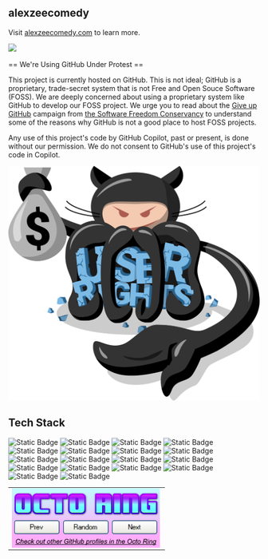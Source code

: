 ## alexzeecomedy

Visit [alexzeecomedy.com](https://alexzeecomedy.com) to learn more.

![](https://komarev.com/ghpvc/?username=alexzeecomedy&style=for-the-badge)

== We're Using GitHub Under Protest ==

This project is currently hosted on GitHub. This is not ideal; GitHub is a
proprietary, trade-secret system that is not Free and Open Souce Software
(FOSS). We are deeply concerned about using a proprietary system like GitHub
to develop our FOSS project. We urge you to read about the
[Give up GitHub](https://GiveUpGitHub.org) campaign from
[the Software Freedom Conservancy](https://sfconservancy.org) to understand
some of the reasons why GitHub is not a good place to host FOSS projects.

Any use of this project's code by GitHub Copilot, past or present, is done
without our permission. We do not consent to GitHub's use of this project's
code in Copilot.

![Logo of the GiveUpGitHub campaign](/assets/GiveUpGitHub.png)

## Tech Stack

![Static Badge](https://img.shields.io/badge/fedora-workstation-%2351A2DA?style=for-the-badge&logo=fedora&logoColor=%23fff)
![Static Badge](https://img.shields.io/badge/davinciresolve-studio-%23233A51?style=for-the-badge&logo=davinciresolve&logoColor=%23fff) ![Static Badge](https://img.shields.io/badge/brave-%23FB542B?style=for-the-badge&logo=brave&logoColor=%23fff) ![Static Badge](https://img.shields.io/badge/mullvad-vpn-%23294D73?style=for-the-badge&logo=mullvad&logoColor=%23fff) ![Static Badge](https://img.shields.io/badge/a7R-IV-%23FFFFFF?style=for-the-badge&logo=sony&logoColor=%23fff) ![Static Badge](https://img.shields.io/badge/inkscape-%23000000?style=for-the-badge&logo=inkscape&logoColor=%23fff) ![Static Badge](https://img.shields.io/badge/vscodium-%232F80ED?style=for-the-badge&logo=vscodium&logoColor=%23fff) ![Static Badge](https://img.shields.io/badge/apple-iphone-%23000000?style=for-the-badge&logo=apple&logoColor=%23fff) ![Static Badge](https://img.shields.io/badge/bitwarden-%23175DDC?style=for-the-badge&logo=bitwarden&logoColor=%23fff) ![Static Badge](https://img.shields.io/badge/qbittorrent-%232F67BA?style=for-the-badge&logo=qbittorrent&logoColor=%23fff) ![Static Badge](https://img.shields.io/badge/joplin-%231071D3?style=for-the-badge&logo=joplin&logoColor=%23fff) ![Static Badge](https://img.shields.io/badge/obs-studio-%23302E31?style=for-the-badge&logo=obsstudio&logoColor=%23fff) ![Static Badge](https://img.shields.io/badge/gimp-%238C8073?style=for-the-badge&logo=gimp&logoColor=%23fff) ![Static Badge](https://img.shields.io/badge/github-pages-%23181717?style=for-the-badge&logo=github&logoColor=%23fff) ![Static Badge](https://img.shields.io/badge/git-%23F05032?style=for-the-badge&logo=git&logoColor=%23fff) ![Static Badge](https://img.shields.io/badge/youtube-%23FF0000?style=for-the-badge&logo=youtube&logoColor=%23fff) ![Static Badge](https://img.shields.io/badge/gnome-%234A86CF?style=for-the-badge&logo=gnome&logoColor=%23fff) ![Static Badge](https://img.shields.io/badge/ublock-origin-%23800000?style=for-the-badge&logo=ublockorigin&logoColor=%23fff)

<table><tbody><tr><td><a href="https://octo-ring.com/"><img src="/assets/top.png" width="99%" alt="Octo Ring logo" align="top"></a><br><a href="https://octo-ring.com/p/alexzeecomedy/prev"><img src="/assets/prev.png" width="33%" alt="previous" align="top" title="previous profile"></a><a href="https://octo-ring.com/p/alexzeecomedy/random"><img src="/assets/random.png" width="33%" alt="random" align="top" title="random profile"></a><a href="https://octo-ring.com/p/alexzeecomedy/next"><img src="/assets/next.png" width="33%" alt="next" align="top" title="next profile"></a><br><a href="https://octo-ring.com/"><img src="/assets/bottom.png" width="99%" alt="check out other GitHub profiles in the Octo Ring" align="top"></a></td></tr></tbody></table>

<!--
**alexzeecomedy/alexzeecomedy** is a ✨ _special_ ✨ repository because its `README.md` (this file) appears on your GitHub profile.

Here are some ideas to get you started:

- 🔭 I’m currently working on ...
- 🌱 I’m currently learning ...
- 👯 I’m looking to collaborate on ...
- 🤔 I’m looking for help with ...
- 💬 Ask me about ...
- 📫 How to reach me: ...
- 😄 Pronouns: ...
- ⚡ Fun fact: ...
-->
